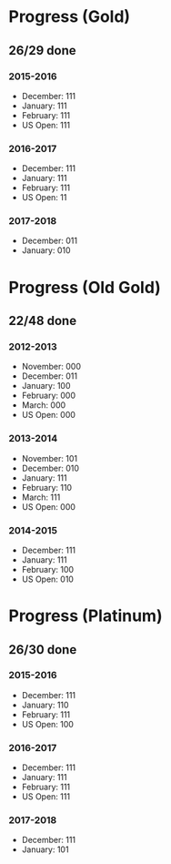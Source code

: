 # Progress (Gold)
## 26/29 done
### 2015-2016
* December: 111
* January: 111
* February: 111
* US Open: 111

### 2016-2017
* December: 111
* January: 111
* February: 111
* US Open: 11

### 2017-2018
* December: 011
* January: 010

# Progress (Old Gold)
## 22/48 done
### 2012-2013
* November: 000
* December: 011
* January: 100
* February: 000
* March: 000
* US Open: 000

### 2013-2014
* November: 101
* December: 010
* January: 111
* February: 110
* March: 111
* US Open: 000

### 2014-2015
* December: 111
* January: 111
* February: 100
* US Open: 010

# Progress (Platinum)
## 26/30 done
### 2015-2016
* December: 111
* January: 110
* February: 111
* US Open: 100

### 2016-2017
* December: 111
* January: 111
* February: 111
* US Open: 111

### 2017-2018
* December: 111
* January: 101
